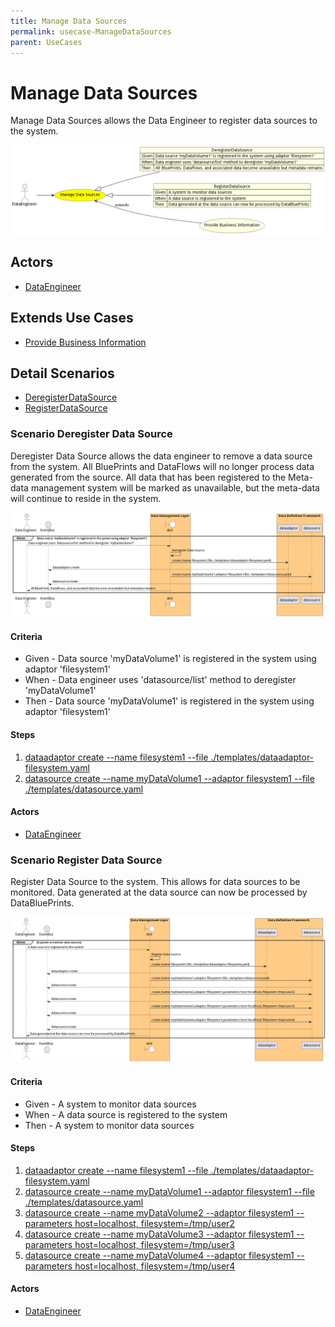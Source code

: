 ```yaml
---
title: Manage Data Sources
permalink: usecase-ManageDataSources
parent: UseCases
---
```

# Manage Data Sources

Manage Data Sources allows the Data Engineer to register data sources to the system.

![Activities Diagram](./activities.png)

## Actors

* [DataEngineer](actor-dataengineer)





## Extends Use Cases

* [Provide Business Information](usecase-ProvideBusinessInformation)







## Detail Scenarios

* [DeregisterDataSource](#scenario-DeregisterDataSource)
* [RegisterDataSource](#scenario-RegisterDataSource)



### Scenario Deregister Data Source

Deregister Data Source allows the data engineer to remove a data source from the system. All BluePrints and DataFlows will no longer process data generated from the source. All data that has been registered to the Meta-data management system will be marked as unavailable, but the meta-data will continue to reside in the system.

![Scenario DeregisterDataSource](./DeregisterDataSource.png)
#### Criteria

* Given - Data source &#39;myDataVolume1&#39; is registered in the system using adaptor &#39;filesystem1&#39;
* When - Data engineer uses &#39;datasource/list&#39; method to deregister &#39;myDataVolume1&#39;
* Then - Data source &#39;myDataVolume1&#39; is registered in the system using adaptor &#39;filesystem1&#39;

#### Steps
1. [dataadaptor create --name filesystem1 --file ./templates/dataadaptor-filesystem.yaml](#action-dataadaptor-create)
1. [datasource create --name myDataVolume1 --adaptor filesystem1 --file ./templates/datasource.yaml](#action-datasource-create)

#### Actors

* [DataEngineer](actor-dataengineer)



### Scenario Register Data Source

Register Data Source to the system. This allows for data sources to be monitored. Data generated at the data source can now be processed by DataBluePrints.

![Scenario RegisterDataSource](./RegisterDataSource.png)
#### Criteria

* Given - A system to monitor data sources
* When - A data source is registered to the system
* Then - A system to monitor data sources

#### Steps
1. [dataadaptor create --name filesystem1 --file ./templates/dataadaptor-filesystem.yaml](#action-dataadaptor-create)
1. [datasource create --name myDataVolume1 --adaptor filesystem1 --file ./templates/datasource.yaml](#action-datasource-create)
1. [datasource create --name myDataVolume2 --adaptor filesystem1 --parameters host=localhost, filesystem=/tmp/user2](#action-datasource-create)
1. [datasource create --name myDataVolume3 --adaptor filesystem1 --parameters host=localhost, filesystem=/tmp/user3](#action-datasource-create)
1. [datasource create --name myDataVolume4 --adaptor filesystem1 --parameters host=localhost, filesystem=/tmp/user4](#action-datasource-create)

#### Actors

* [DataEngineer](actor-dataengineer)




